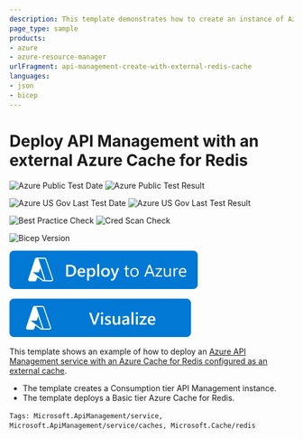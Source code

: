 ```yaml
---
description: This template demonstrates how to create an instance of Azure API Management in the Consumption tier with an external Azure Cache for Redis instance as the API Management external cache.
page_type: sample
products:
- azure
- azure-resource-manager
urlFragment: api-management-create-with-external-redis-cache
languages:
- json
- bicep
---
```

# Deploy API Management with an external Azure Cache for Redis

![Azure Public Test Date](https://azurequickstartsservice.blob.core.windows.net/badges/quickstarts/microsoft.apimanagement/api-management-create-with-external-redis-cache/PublicLastTestDate.svg)
![Azure Public Test Result](https://azurequickstartsservice.blob.core.windows.net/badges/quickstarts/microsoft.apimanagement/api-management-create-with-external-redis-cache/PublicDeployment.svg)

![Azure US Gov Last Test Date](https://azurequickstartsservice.blob.core.windows.net/badges/quickstarts/microsoft.apimanagement/api-management-create-with-external-redis-cache/FairfaxLastTestDate.svg)
![Azure US Gov Last Test Result](https://azurequickstartsservice.blob.core.windows.net/badges/quickstarts/microsoft.apimanagement/api-management-create-with-external-redis-cache/FairfaxDeployment.svg)

![Best Practice Check](https://azurequickstartsservice.blob.core.windows.net/badges/quickstarts/microsoft.apimanagement/api-management-create-with-external-redis-cache/BestPracticeResult.svg)
![Cred Scan Check](https://azurequickstartsservice.blob.core.windows.net/badges/quickstarts/microsoft.apimanagement/api-management-create-with-external-redis-cache/CredScanResult.svg)

![Bicep Version](https://azurequickstartsservice.blob.core.windows.net/badges/quickstarts/microsoft.apimanagement/api-management-create-with-external-redis-cache/BicepVersion.svg)

[![Deploy To Azure](https://raw.githubusercontent.com/Azure/azure-quickstart-templates/master/1-CONTRIBUTION-GUIDE/images/deploytoazure.svg?sanitize=true)](https://portal.azure.com/#create/Microsoft.Template/uri/https%3A%2F%2Fraw.githubusercontent.com%2FAzure%2Fazure-quickstart-templates%2Fmaster%2Fquickstarts%2Fmicrosoft.apimanagement%2Fapi-management-create-with-external-redis-cache%2Fazuredeploy.json)

[![Visualize](https://raw.githubusercontent.com/Azure/azure-quickstart-templates/master/1-CONTRIBUTION-GUIDE/images/visualizebutton.svg?sanitize=true)](http://armviz.io/#/?load=https%3A%2F%2Fraw.githubusercontent.com%2FAzure%2Fazure-quickstart-templates%2Fmaster%2Fquickstarts%2Fmicrosoft.apimanagement%2Fapi-management-create-with-external-redis-cache%2Fazuredeploy.json)

This template shows an example of how to deploy an [Azure API Management service with an Azure Cache for Redis configured as an external cache](https://learn.microsoft.com/azure/api-management/api-management-howto-cache-external).

- The template creates a Consumption tier API Management instance.
- The template deploys a Basic tier Azure Cache for Redis.

`Tags: Microsoft.ApiManagement/service, Microsoft.ApiManagement/service/caches, Microsoft.Cache/redis`
